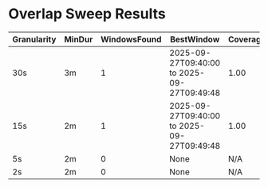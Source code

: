 # Overlap Sweep Results

| Granularity | MinDur | WindowsFound | BestWindow | Coverage | Analyses |
|-------------|--------|--------------|------------|----------|----------|
| 30s | 3m | 1 | 2025-09-27T09:40:00 to 2025-09-27T09:49:48 | 1.00 | InfoShare, Spread_Convergence, Lead_Lag |
| 15s | 2m | 1 | 2025-09-27T09:40:00 to 2025-09-27T09:49:48 | 1.00 | InfoShare, Spread_Convergence, Lead_Lag |
| 5s | 2m | 0 | None | N/A | None |
| 2s | 2m | 0 | None | N/A | None |

